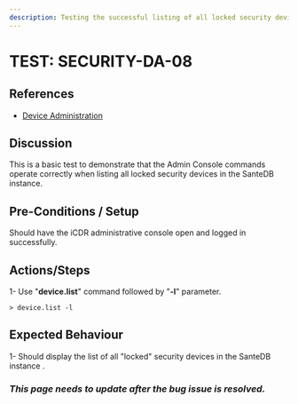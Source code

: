 ```yaml
---
description: Testing the successful listing of all locked security devices.
---
```


# TEST: SECURITY-DA-08

## References

* [Device Administration](../../../../../../operations/system-administration/host-administration/santedb-icdr-admin-console/untitled.md)

## Discussion

This is a basic test to demonstrate that the Admin Console commands operate correctly when listing all locked security devices in the SanteDB instance.

## Pre-Conditions / Setup

Should have the iCDR administrative console open and logged in successfully.

## Actions/Steps

1- Use "**device.list**" command followed by "**-l**"  parameter.

```
> device.list -l
```

## Expected Behaviour

&#x20;1- Should display the list of all "locked" security devices in the SanteDB instance .

### _**This page needs to update after the bug issue is resolved.**_
